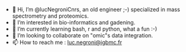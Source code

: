 - 👋 Hi, I’m @lucNegroniCnrs, an old engineer ;-) specialized in mass spectrometry and proteomics.
- 👀 I’m interested in bio-informatics and gadening.
- 🌱 I’m currently learning bash, r and python, what a fun :-)
- 💞️ I’m looking to collaborate on "omic"s data integration.
- 📫 How to reach me : luc.negroni@igbmc.fr

<!---
lucNegroniCnrs/lucNegroniCnrs is a ✨ special ✨ repository because its `README.md` (this file) appears on your GitHub profile.
You can click the Preview link to take a look at your changes.
--->
